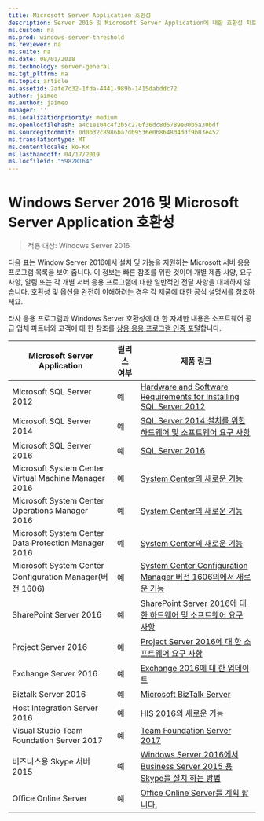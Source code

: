 ```yaml
---
title: Microsoft Server Application 호환성
description: Server 2016 및 Microsoft Server Application에 대한 호환성 차트
ms.custom: na
ms.prod: windows-server-threshold
ms.reviewer: na
ms.suite: na
ms.date: 08/01/2018
ms.technology: server-general
ms.tgt_pltfrm: na
ms.topic: article
ms.assetid: 2afe7c32-1fda-4441-989b-1415dabddc72
author: jaimeo
ms.author: jaimeo
manager: ''
ms.localizationpriority: medium
ms.openlocfilehash: a4c1e104c4f2b5c270f36dc8d5789e00b5a30bdf
ms.sourcegitcommit: 0d0b32c8986ba7db9536e0b8648d4ddf9b03e452
ms.translationtype: MT
ms.contentlocale: ko-KR
ms.lasthandoff: 04/17/2019
ms.locfileid: "59828164"
---
```

# <a name="windows-server-2016-and-microsoft-server-application-compatibility"></a>Windows Server 2016 및 Microsoft Server Application 호환성

>적용 대상: Windows Server 2016

다음 표는 Window Server 2016에서 설치 및 기능을 지원하는 Microsoft 서버 응용 프로그램 목록을 보여 줍니다. 이 정보는 빠른 참조를 위한 것이며 개별 제품 사양, 요구 사항, 알림 또는 각 개별 서버 응용 프로그램에 대한 일반적인 전달 사항을 대체하지 않습니다. 호환성 및 옵션을 완전히 이해하려는 경우 각 제품에 대한 공식 설명서를 참조하세요.

타사 응용 프로그램과 Windows Server 호환성에 대 한 자세한 내용은 소프트웨어 공급 업체 파트너와 고객에 대 한 참조를 [상용 응용 프로그램 인증 포털](https://commercialappcertification.microsoft.com/)합니다.

|Microsoft Server Application|  릴리스 여부|  제품 링크|
|-------------------------------------|--------------------------------------------|-------------------|
|Microsoft SQL Server 2012|예| [Hardware and Software Requirements for Installing SQL Server 2012](https://msdn.microsoft.com/library/ms143506(v=sql.110).aspx)|
|Microsoft SQL Server 2014|예|[SQL Server 2014 설치를 위한 하드웨어 및 소프트웨어 요구 사항](https://msdn.microsoft.com/library/ms143506(SQL.120).aspx)|
|Microsoft SQL Server 2016| 예|    [SQL Server 2016](https://www.microsoft.com/en-us/cloud-platform/sql-server)| 
|Microsoft System Center Virtual Machine Manager 2016|  예|    [System Center의 새로운 기능](https://technet.microsoft.com/system-center-docs/get-started/what-s-new-in-system-center)|
|Microsoft System Center Operations Manager 2016|   예|    [System Center의 새로운 기능](https://technet.microsoft.com/system-center-docs/get-started/what-s-new-in-system-center)|
|Microsoft System Center Data Protection Manager 2016|  예|    [System Center의 새로운 기능](https://technet.microsoft.com/system-center-docs/get-started/what-s-new-in-system-center)|
|Microsoft System Center Configuration Manager(버전 1606)|  예|    [System Center Configuration Manager 버전 1606의에서 새로운 기능](https://technet.microsoft.com/library/mt752488.aspx)|  
|SharePoint Server 2016|    예|    [SharePoint Server 2016에 대 한 하드웨어 및 소프트웨어 요구 사항](https://technet.microsoft.com/library/cc262485(v=office.16).aspx)|
|Project Server 2016|   예|    [Project Server 2016에 대 한 소프트웨어 요구 사항](https://technet.microsoft.com/library/ee683978(v=office.16).aspx)|
|Exchange Server 2016|  예|    [Exchange 2016에 대 한 업데이트](https://technet.microsoft.com/library/jj907309(v=exchg.160).aspx)| 
|Biztalk Server 2016|   예|    [Microsoft BizTalk Server](https://www.microsoft.com/en-us/cloud-platform/biztalk)|
|Host Integration Server 2016|  예|    [HIS 2016의 새로운 기능](https://msdn.microsoft.com/library/mt670807.aspx)|
|Visual Studio Team Foundation Server 2017| 예|    [Team Foundation Server 2017](https://www.visualstudio.com/news/releasenotes/tfs2017-relnotes)| 
|비즈니스용 Skype 서버 2015|    예|    [Windows Server 2016에서 Business Server 2015 용 Skype를 설치 하는 방법](https://support.microsoft.com/en-gb/help/4015888/how-to-install-skype-for-business-server-2015-on-windows-server-2016)|
|Office Online Server|   예|  [Office Online Server를 계획 합니다.](https://technet.microsoft.com/library/jj219435(v=office.16).aspx)|


